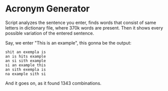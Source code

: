 # Acronym Generator
Script analyzes the sentence you enter, finds words that consist of same letters in dictionary file, where 370k words are present.
Then it shows every possible variation of the entered sentence.

Say, we enter "This is an example", this gonna be the output:

```
shit an exempla is
an is hits example
an si sith example
si an example this
an sith exempla is
na example sith si
```
And it goes on, as it found 1343 combinations.
